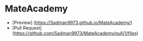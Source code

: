 # MateAcademy
- [Preview] (https://Sadman9973.github.io/MateAcademy/)
- [Pull Request] (https://github.com/Sadman9973/MateAcademy/pull/1/files)
